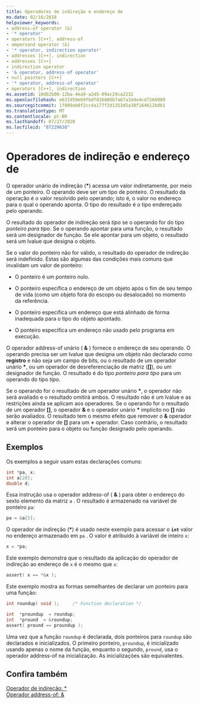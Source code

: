 ```yaml
---
title: Operadores de indireção e endereço de
ms.date: 02/16/2018
helpviewer_keywords:
- address-of operator (&)
- '* operator'
- operators [C++], address-of
- ampersand operator (&)
- '* operator, indirection operator'
- addresses [C++], indirection
- addresses [C++]
- indirection operator
- '& operator, address-of operator'
- null pointers [C++]
- '* operator, address-of operator'
- operators [C++], indirection
ms.assetid: 10d62b00-12ba-4ea9-a2d5-09ac29ca2232
ms.openlocfilehash: e631959e69fbdf026886b7a67a3d4e4cd7266989
ms.sourcegitcommit: 1f009ab0f2cc4a177f2d1353d5a38f164612bdb1
ms.translationtype: MT
ms.contentlocale: pt-BR
ms.lasthandoff: 07/27/2020
ms.locfileid: "87229630"
---
```

# <a name="indirection-and-address-of-operators"></a>Operadores de indireção e endereço de

O operador unário de indireção (__&#42;__) acessa um valor indiretamente, por meio de um ponteiro. O operando deve ser um tipo de ponteiro. O resultado da operação é o valor resolvido pelo operando; isto é, o valor no endereço para o qual o operando aponta. O tipo do resultado é o tipo endereçado pelo operando.

O resultado do operador de indireção será *tipo* se o operando for do tipo *ponteiro para tipo*. Se o operando apontar para uma função, o resultado será um designador de função. Se ele apontar para um objeto, o resultado será um lvalue que designa o objeto.

Se o valor do ponteiro não for válido, o resultado do operador de indireção será indefinido. Estas são algumas das condições mais comuns que invalidam um valor de ponteiro:

- O ponteiro é um ponteiro nulo.

- O ponteiro especifica o endereço de um objeto após o fim de seu tempo de vida (como um objeto fora do escopo ou desalocado) no momento da referência.

- O ponteiro especifica um endereço que está alinhado de forma inadequada para o tipo do objeto apontado.

- O ponteiro especifica um endereço não usado pelo programa em execução.

O operador address-of unário ( **&** ) fornece o endereço de seu operando. O operando precisa ser um lvalue que designa um objeto não declarado como __registro__ e não seja um campo de bits, ou o resultado de um operador unário __&#42;__, ou um operador de desreferenciação de matriz (__&#91;&#93;__), ou um designador de função. O resultado é do tipo *ponteiro para tipo* para um operando do tipo *tipo*.

Se o operando for o resultado de um operador unário __&#42;__, o operador não será avaliado e o resultado omitirá ambos. O resultado não é um lvalue e as restrições ainda se aplicam aos operadores. Se o operando for o resultado de um operador __&#91;&#93;__, o operador __&__ e o operador unário __&#42;__ implícito no __&#91;&#93;__ não serão avaliados. O resultado tem o mesmo efeito que remover o __&__ operador e alterar o operador de __&#91;&#93;__ para um __+__ operador. Caso contrário, o resultado será um ponteiro para o objeto ou função designado pelo operando.

## <a name="examples"></a>Exemplos

Os exemplos a seguir usam estas declarações comuns:

```C
int *pa, x;
int a[20];
double d;
```

Essa instrução usa o operador address-of ( **&** ) para obter o endereço do sexto elemento da matriz `a` . O resultado é armazenado na variável de ponteiro `pa`:

```C
pa = &a[5];
```

O operador de indireção (__&#42;__) é usado neste exemplo para acessar o **`int`** valor no endereço armazenado em `pa` . O valor é atribuído à variável de inteiro `x`:

```C
x = *pa;
```

Este exemplo demonstra que o resultado da aplicação do operador de indireção ao endereço de `x` é o mesmo que `x`:

```C
assert( x == *&x );
```

Este exemplo mostra as formas semelhantes de declarar um ponteiro para uma função:

```C
int roundup( void );     /* Function declaration */

int  *proundup  = roundup;
int  *pround  = &roundup;
assert( pround == proundup );
```

Uma vez que a função `roundup` é declarada, dois ponteiros para `roundup` são declarados e inicializados. O primeiro ponteiro, `proundup`, é inicializado usando apenas o nome da função, enquanto o segundo, `pround`, usa o operador address-of na inicialização. As inicializações são equivalentes.

## <a name="see-also"></a>Confira também

[Operador de indireção: &#42;](../cpp/indirection-operator-star.md)<br/>
[Operador address-of: &](../cpp/address-of-operator-amp.md)
